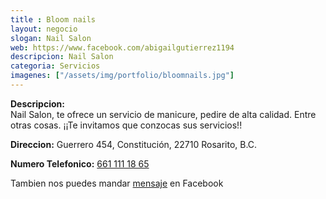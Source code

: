 ```yaml
---
title : Bloom nails
layout: negocio
slogan: Nail Salon
web: https://www.facebook.com/abigailgutierrez1194
descripcion: Nail Salon
categoria: Servicios
imagenes: ["/assets/img/portfolio/bloomnails.jpg"]
---
```


**Descripcion:**
<br>
Nail Salon, te ofrece un servicio de manicure, pedire de alta calidad. Entre otras cosas. ¡¡Te invitamos que conzocas sus servicios!!
<br>

**Direccion:** Guerrero 454, Constitución, 22710 Rosarito, B.C.
<br>

**Numero Telefonico:** <a href="tel:+526611111865"> 661 111 18 65</a>

Tambien nos puedes mandar [mensaje](https://www.facebook.com/melissa.gtz.14) en Facebook